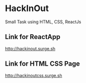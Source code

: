 # HackInOut
Small Task using HTML, CSS, ReactJs

## Link for ReactApp
http://hackinout.surge.sh

## Link for HTML CSS Page
http://hackinoutcss.surge.sh
